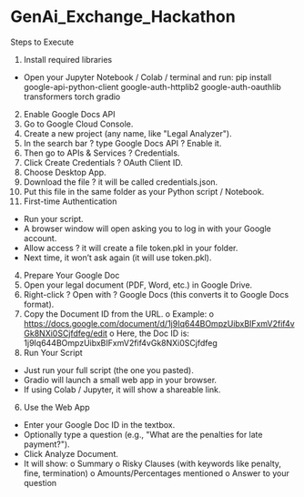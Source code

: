 # GenAi_Exchange_Hackathon

Steps to Execute 

1. Install required libraries
* Open your Jupyter Notebook / Colab / terminal and run:
pip install google-api-python-client google-auth-httplib2 google-auth-oauthlib        transformers torch gradio
2. Enable Google Docs API
1. Go to Google Cloud Console.
2. Create a new project (any name, like "Legal Analyzer").
3. In the search bar ? type Google Docs API ? Enable it.
4. Then go to APIs & Services ? Credentials.
5. Click Create Credentials ? OAuth Client ID.
6. Choose Desktop App.
7. Download the file ? it will be called credentials.json.
8. Put this file in the same folder as your Python script / Notebook.
3. First-time Authentication
* Run your script.
* A browser window will open asking you to log in with your Google account.
* Allow access ? it will create a file token.pkl in your folder.
* Next time, it won’t ask again (it will use token.pkl).
4. Prepare Your Google Doc
1. Open your legal document (PDF, Word, etc.) in Google Drive.
2. Right-click ? Open with ? Google Docs (this converts it to Google Docs format).
3. Copy the Document ID from the URL.
o Example:
o https://docs.google.com/document/d/1j9Iq644BOmpzUibxBIFxmV2fif4vGk8NXi0SCjfdfeg/edit
o Here, the Doc ID is: 1j9Iq644BOmpzUibxBIFxmV2fif4vGk8NXi0SCjfdfeg
5. Run Your Script
* Just run your full script (the one you pasted).
* Gradio will launch a small web app in your browser.
* If using Colab / Jupyter, it will show a shareable link.
6. Use the Web App
* Enter your Google Doc ID in the textbox.
* Optionally type a question (e.g., "What are the penalties for late payment?").
* Click Analyze Document.
* It will show:
o Summary
o Risky Clauses (with keywords like penalty, fine, termination)
o Amounts/Percentages mentioned
o Answer to your question

